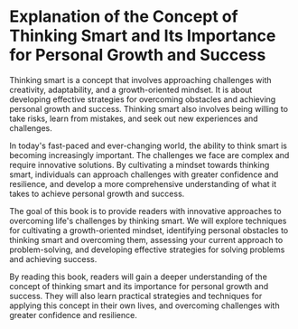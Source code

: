 Explanation of the Concept of Thinking Smart and Its Importance for Personal Growth and Success
=============================================================================================================

Thinking smart is a concept that involves approaching challenges with creativity, adaptability, and a growth-oriented mindset. It is about developing effective strategies for overcoming obstacles and achieving personal growth and success. Thinking smart also involves being willing to take risks, learn from mistakes, and seek out new experiences and challenges.

In today's fast-paced and ever-changing world, the ability to think smart is becoming increasingly important. The challenges we face are complex and require innovative solutions. By cultivating a mindset towards thinking smart, individuals can approach challenges with greater confidence and resilience, and develop a more comprehensive understanding of what it takes to achieve personal growth and success.

The goal of this book is to provide readers with innovative approaches to overcoming life's challenges by thinking smart. We will explore techniques for cultivating a growth-oriented mindset, identifying personal obstacles to thinking smart and overcoming them, assessing your current approach to problem-solving, and developing effective strategies for solving problems and achieving success.

By reading this book, readers will gain a deeper understanding of the concept of thinking smart and its importance for personal growth and success. They will also learn practical strategies and techniques for applying this concept in their own lives, and overcoming challenges with greater confidence and resilience.
